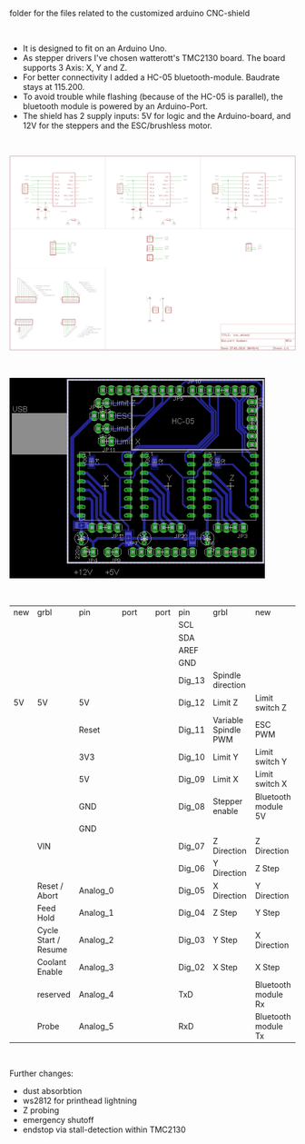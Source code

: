 folder for the files related to the customized arduino CNC-shield
<p>&nbsp;</p>


- It is designed to fit on an Arduino Uno.    
- As stepper drivers I've chosen watterott's TMC2130 board. The board supports 3 Axis: X, Y and Z.    
- For better connectivity I added a HC-05 bluetooth-module. Baudrate stays at 115.200.    
- To avoid trouble while flashing (because of the HC-05 is parallel), the bluetooth module is powered by an Arduino-Port.
- The shield has 2 supply inputs: 5V for logic and the Arduino-board, and 12V for the steppers and the ESC/brushless motor.    
<p>&nbsp;</p>


<img src="schematic.png">
<p>&nbsp;</p>


<img src="layout.png">
<p>&nbsp;</p>


<table>
    <tr>
        <td> new </td>
        <td> grbl </td>
        <td> pin </td>
        <td> port </td>
        <td> &nbsp </td>
        <td> port </td>
        <td> pin </td>
        <td> grbl </td>
        <td> new </td>
    </tr>
    <tr></tr>
    <tr>
        <td>   </td>
        <td>   </td>
        <td>   </td>
        <td>   </td>
        <td>   </td>
        <td>   </td>
        <td> SCL </td>
        <td>   </td>
        <td>   </td>
    </tr>
    <tr>
        <td>   </td>
        <td>   </td>
        <td>   </td>
        <td>   </td>
        <td>   </td>
        <td>   </td>
        <td> SDA </td>
        <td>   </td>
        <td>   </td>
    </tr>
    <tr>
        <td>   </td>
        <td>   </td>
        <td>   </td>
        <td>   </td>
        <td>   </td>
        <td>   </td>
        <td> AREF </td>
        <td>   </td>
        <td>   </td>
    </tr>
    <tr>
        <td>   </td>
        <td>   </td>
        <td>   </td>
        <td>   </td>
        <td>   </td>
        <td>   </td>
        <td> GND </td>
        <td>   </td>
        <td>   </td>
    </tr>
    <tr>
        <td>   </td>
        <td>   </td>
        <td>   </td>
        <td>   </td>
        <td>   </td>
        <td>   </td>
        <td> Dig_13 </td>
        <td> Spindle direction  </td>
        <td>   </td>
    </tr>
    <tr>
        <td> 5V </td>
        <td> 5V </td>
        <td> 5V </td>
        <td>   </td>
        <td>   </td>
        <td>   </td>
        <td> Dig_12 </td>
        <td> Limit Z </td>
        <td> Limit switch Z </td>
    </tr>
    <tr>
        <td>  </td>
        <td>  </td>
        <td> Reset </td>
        <td>   </td>
        <td>   </td>
        <td>   </td>
        <td> Dig_11 </td>
        <td> Variable Spindle PWM </td>
        <td> ESC PWM </td>
    </tr>
    <tr>
        <td>  </td>
        <td>  </td>
        <td> 3V3 </td>
        <td>   </td>
        <td>   </td>
        <td>   </td>
        <td> Dig_10 </td>
        <td> Limit Y </td>
        <td> Limit switch Y </td>
    </tr>
    <tr>
        <td>  </td>
        <td>  </td>
        <td> 5V </td>
        <td>   </td>
        <td>   </td>
        <td>   </td>
        <td> Dig_09 </td>
        <td> Limit X </td>
        <td> Limit switch X </td>
    </tr>
    <tr>
        <td>  </td>
        <td>  </td>
        <td> GND </td>
        <td>   </td>
        <td>   </td>
        <td>   </td>
        <td> Dig_08 </td>
        <td> Stepper enable </td>
        <td> Bluetooth module 5V </td>
    </tr>
    <tr>
        <td>  </td>
        <td>  </td>
        <td> GND </td>
        <td>   </td>
        <td>   </td>
        <td>   </td>
        <td>  </td>
        <td>  </td>
        <td>  </td>
    </tr>
    <tr>
        <td>  </td>
        <td> VIN </td>
        <td>  </td>
        <td>   </td>
        <td>   </td>
        <td>   </td>
        <td> Dig_07 </td>
        <td> Z Direction </td>
        <td> Z Direction </td>
    </tr>
    <tr>
        <td>  </td>
        <td>  </td>
        <td>  </td>
        <td>   </td>
        <td>   </td>
        <td>   </td>
        <td> Dig_06 </td>
        <td> Y Direction </td>
        <td> Z Step </td>
    </tr>
    <tr>
        <td>  </td>
        <td> Reset / Abort </td>
        <td> Analog_0 </td>
        <td>   </td>
        <td>   </td>
        <td>   </td>
        <td> Dig_05 </td>
        <td> X Direction </td>
        <td> Y Direction </td>
    </tr>
    <tr>
        <td>  </td>
        <td> Feed Hold </td>
        <td> Analog_1 </td>
        <td>   </td>
        <td>   </td>
        <td>   </td>
        <td> Dig_04 </td>
        <td> Z Step </td>
        <td> Y Step </td>
    </tr>
    <tr>
        <td>  </td>
        <td> Cycle Start / Resume </td>
        <td> Analog_2 </td>
        <td>   </td>
        <td>   </td>
        <td>   </td>
        <td> Dig_03 </td>
        <td> Y Step </td>
        <td> X Direction </td>
    </tr>
    <tr>
        <td>  </td>
        <td> Coolant Enable </td>
        <td> Analog_3 </td>
        <td>   </td>
        <td>   </td>
        <td>   </td>
        <td> Dig_02 </td>
        <td> X Step </td>
        <td> X Step </td>
    </tr>
    <tr>
        <td>  </td>
        <td> reserved </td>
        <td> Analog_4 </td>
        <td>   </td>
        <td>   </td>
        <td>   </td>
        <td> TxD </td>
        <td>  </td>
        <td> Bluetooth module Rx </td>
    </tr>
    <tr>
        <td>  </td>
        <td> Probe </td>
        <td> Analog_5 </td>
        <td>   </td>
        <td>   </td>
        <td>   </td>
        <td> RxD </td>
        <td>  </td>
        <td> Bluetooth module Tx </td>
    </tr>
</table>
<p>&nbsp;</p>


Further changes:<br>
- dust absorbtion
- ws2812 for printhead lightning
- Z probing
- emergency shutoff
- endstop via stall-detection within TMC2130


